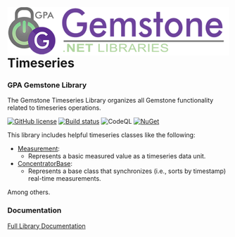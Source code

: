 <img align="right" src="img/gemstone-wide-600.png" alt="gemstone logo">

# Timeseries
### GPA Gemstone Library

The Gemstone Timeseries Library organizes all Gemstone functionality related to timeseries operations.

[![GitHub license](https://img.shields.io/github/license/gemstone/timeseries?color=4CC61E)](https://github.com/gemstone/timeseries/blob/master/LICENSE)
[![Build status](https://ci.appveyor.com/api/projects/status/vuav3xwhtj4e9m2f?svg=true)](https://ci.appveyor.com/project/ritchiecarroll/timeseries)
![CodeQL](https://github.com/gemstone/timeseries/workflows/CodeQL/badge.svg)
[![NuGet](https://img.shields.io/nuget/vpre/Gemstone.Timeseries)](https://www.nuget.org/packages/Gemstone.Timeseries#readme-body-tab)

This library includes helpful timeseries classes like the following:

* [Measurement](https://gemstone.github.io/timeseries/help/html/T_Gemstone_Timeseries_Measurement.htm):
  * Represents a basic measured value as a timeseries data unit.
* [ConcentratorBase](https://gemstone.github.io/timeseries/help/html/T_Gemstone_Timeseries_ConcentratorBase.htm):
  * Represents a base class that synchronizes (i.e., sorts by timestamp) real-time measurements.

Among others.

### Documentation
[Full Library Documentation](https://gemstone.github.io/timeseries/help)
